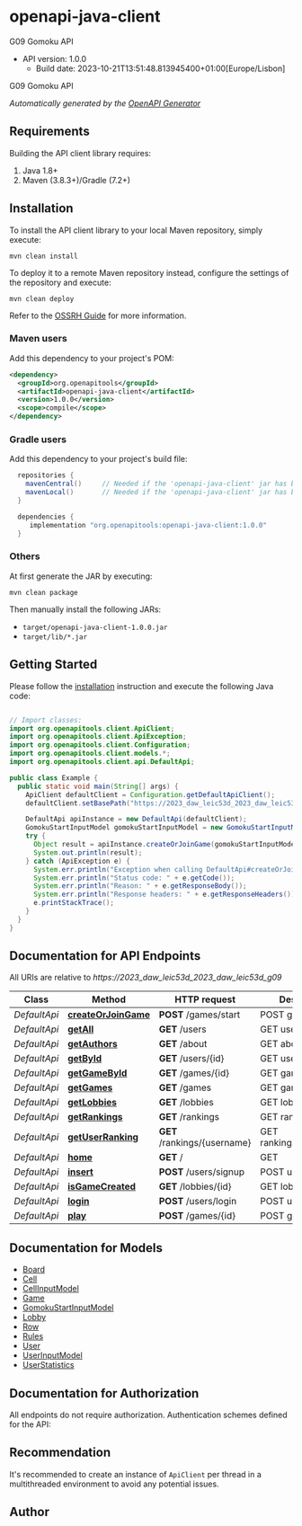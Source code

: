 # openapi-java-client

G09 Gomoku API
- API version: 1.0.0
  - Build date: 2023-10-21T13:51:48.813945400+01:00[Europe/Lisbon]

G09 Gomoku API


*Automatically generated by the [OpenAPI Generator](https://openapi-generator.tech)*


## Requirements

Building the API client library requires:
1. Java 1.8+
2. Maven (3.8.3+)/Gradle (7.2+)

## Installation

To install the API client library to your local Maven repository, simply execute:

```shell
mvn clean install
```

To deploy it to a remote Maven repository instead, configure the settings of the repository and execute:

```shell
mvn clean deploy
```

Refer to the [OSSRH Guide](http://central.sonatype.org/pages/ossrh-guide.html) for more information.

### Maven users

Add this dependency to your project's POM:

```xml
<dependency>
  <groupId>org.openapitools</groupId>
  <artifactId>openapi-java-client</artifactId>
  <version>1.0.0</version>
  <scope>compile</scope>
</dependency>
```

### Gradle users

Add this dependency to your project's build file:

```groovy
  repositories {
    mavenCentral()     // Needed if the 'openapi-java-client' jar has been published to maven central.
    mavenLocal()       // Needed if the 'openapi-java-client' jar has been published to the local maven repo.
  }

  dependencies {
     implementation "org.openapitools:openapi-java-client:1.0.0"
  }
```

### Others

At first generate the JAR by executing:

```shell
mvn clean package
```

Then manually install the following JARs:

* `target/openapi-java-client-1.0.0.jar`
* `target/lib/*.jar`

## Getting Started

Please follow the [installation](#installation) instruction and execute the following Java code:

```java

// Import classes:
import org.openapitools.client.ApiClient;
import org.openapitools.client.ApiException;
import org.openapitools.client.Configuration;
import org.openapitools.client.models.*;
import org.openapitools.client.api.DefaultApi;

public class Example {
  public static void main(String[] args) {
    ApiClient defaultClient = Configuration.getDefaultApiClient();
    defaultClient.setBasePath("https://2023_daw_leic53d_2023_daw_leic53d_g09");

    DefaultApi apiInstance = new DefaultApi(defaultClient);
    GomokuStartInputModel gomokuStartInputModel = new GomokuStartInputModel(); // GomokuStartInputModel | 
    try {
      Object result = apiInstance.createOrJoinGame(gomokuStartInputModel);
      System.out.println(result);
    } catch (ApiException e) {
      System.err.println("Exception when calling DefaultApi#createOrJoinGame");
      System.err.println("Status code: " + e.getCode());
      System.err.println("Reason: " + e.getResponseBody());
      System.err.println("Response headers: " + e.getResponseHeaders());
      e.printStackTrace();
    }
  }
}

```

## Documentation for API Endpoints

All URIs are relative to *https://2023_daw_leic53d_2023_daw_leic53d_g09*

Class | Method | HTTP request | Description
------------ | ------------- | ------------- | -------------
*DefaultApi* | [**createOrJoinGame**](docs/DefaultApi.md#createOrJoinGame) | **POST** /games/start | POST games/start
*DefaultApi* | [**getAll**](docs/DefaultApi.md#getAll) | **GET** /users | GET users
*DefaultApi* | [**getAuthors**](docs/DefaultApi.md#getAuthors) | **GET** /about | GET about
*DefaultApi* | [**getById**](docs/DefaultApi.md#getById) | **GET** /users/{id} | GET users/{id}
*DefaultApi* | [**getGameById**](docs/DefaultApi.md#getGameById) | **GET** /games/{id} | GET games/{id}
*DefaultApi* | [**getGames**](docs/DefaultApi.md#getGames) | **GET** /games | GET games
*DefaultApi* | [**getLobbies**](docs/DefaultApi.md#getLobbies) | **GET** /lobbies | GET lobbies
*DefaultApi* | [**getRankings**](docs/DefaultApi.md#getRankings) | **GET** /rankings | GET rankings
*DefaultApi* | [**getUserRanking**](docs/DefaultApi.md#getUserRanking) | **GET** /rankings/{username} | GET rankings/{username}
*DefaultApi* | [**home**](docs/DefaultApi.md#home) | **GET** / | GET 
*DefaultApi* | [**insert**](docs/DefaultApi.md#insert) | **POST** /users/signup | POST users/signup
*DefaultApi* | [**isGameCreated**](docs/DefaultApi.md#isGameCreated) | **GET** /lobbies/{id} | GET lobbies/{id}
*DefaultApi* | [**login**](docs/DefaultApi.md#login) | **POST** /users/login | POST users/login
*DefaultApi* | [**play**](docs/DefaultApi.md#play) | **POST** /games/{id} | POST games/{id}


## Documentation for Models

 - [Board](docs/Board.md)
 - [Cell](docs/Cell.md)
 - [CellInputModel](docs/CellInputModel.md)
 - [Game](docs/Game.md)
 - [GomokuStartInputModel](docs/GomokuStartInputModel.md)
 - [Lobby](docs/Lobby.md)
 - [Row](docs/Row.md)
 - [Rules](docs/Rules.md)
 - [User](docs/User.md)
 - [UserInputModel](docs/UserInputModel.md)
 - [UserStatistics](docs/UserStatistics.md)


## Documentation for Authorization

All endpoints do not require authorization.
Authentication schemes defined for the API:

## Recommendation

It's recommended to create an instance of `ApiClient` per thread in a multithreaded environment to avoid any potential issues.

## Author



